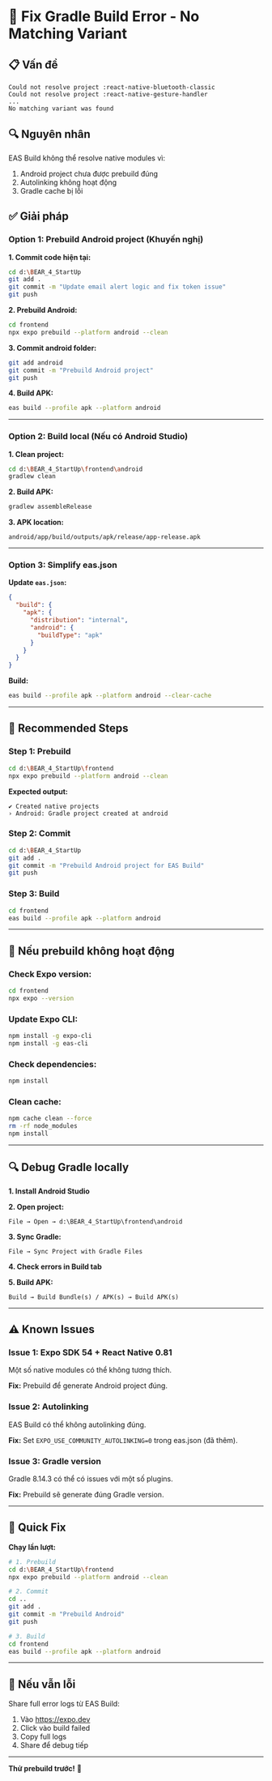 # 🔧 Fix Gradle Build Error - No Matching Variant

## 📋 Vấn đề

```
Could not resolve project :react-native-bluetooth-classic
Could not resolve project :react-native-gesture-handler
...
No matching variant was found
```

## 🔍 Nguyên nhân

EAS Build không thể resolve native modules vì:
1. Android project chưa được prebuild đúng
2. Autolinking không hoạt động
3. Gradle cache bị lỗi

## ✅ Giải pháp

### **Option 1: Prebuild Android project (Khuyến nghị)**

**1. Commit code hiện tại:**
```bash
cd d:\BEAR_4_StartUp
git add .
git commit -m "Update email alert logic and fix token issue"
git push
```

**2. Prebuild Android:**
```bash
cd frontend
npx expo prebuild --platform android --clean
```

**3. Commit android folder:**
```bash
git add android
git commit -m "Prebuild Android project"
git push
```

**4. Build APK:**
```bash
eas build --profile apk --platform android
```

---

### **Option 2: Build local (Nếu có Android Studio)**

**1. Clean project:**
```bash
cd d:\BEAR_4_StartUp\frontend\android
gradlew clean
```

**2. Build APK:**
```bash
gradlew assembleRelease
```

**3. APK location:**
```
android/app/build/outputs/apk/release/app-release.apk
```

---

### **Option 3: Simplify eas.json**

**Update `eas.json`:**
```json
{
  "build": {
    "apk": {
      "distribution": "internal",
      "android": {
        "buildType": "apk"
      }
    }
  }
}
```

**Build:**
```bash
eas build --profile apk --platform android --clear-cache
```

---

## 🚀 Recommended Steps

### **Step 1: Prebuild**

```bash
cd d:\BEAR_4_StartUp\frontend
npx expo prebuild --platform android --clean
```

**Expected output:**
```
✔ Created native projects
› Android: Gradle project created at android
```

### **Step 2: Commit**

```bash
cd d:\BEAR_4_StartUp
git add .
git commit -m "Prebuild Android project for EAS Build"
git push
```

### **Step 3: Build**

```bash
cd frontend
eas build --profile apk --platform android
```

---

## 📝 Nếu prebuild không hoạt động

### **Check Expo version:**
```bash
cd frontend
npx expo --version
```

### **Update Expo CLI:**
```bash
npm install -g expo-cli
npm install -g eas-cli
```

### **Check dependencies:**
```bash
npm install
```

### **Clean cache:**
```bash
npm cache clean --force
rm -rf node_modules
npm install
```

---

## 🔍 Debug Gradle locally

**1. Install Android Studio**

**2. Open project:**
```
File → Open → d:\BEAR_4_StartUp\frontend\android
```

**3. Sync Gradle:**
```
File → Sync Project with Gradle Files
```

**4. Check errors in Build tab**

**5. Build APK:**
```
Build → Build Bundle(s) / APK(s) → Build APK(s)
```

---

## ⚠️ Known Issues

### **Issue 1: Expo SDK 54 + React Native 0.81**

Một số native modules có thể không tương thích.

**Fix:** Prebuild để generate Android project đúng.

### **Issue 2: Autolinking**

EAS Build có thể không autolinking đúng.

**Fix:** Set `EXPO_USE_COMMUNITY_AUTOLINKING=0` trong eas.json (đã thêm).

### **Issue 3: Gradle version**

Gradle 8.14.3 có thể có issues với một số plugins.

**Fix:** Prebuild sẽ generate đúng Gradle version.

---

## 🎯 Quick Fix

**Chạy lần lượt:**

```bash
# 1. Prebuild
cd d:\BEAR_4_StartUp\frontend
npx expo prebuild --platform android --clean

# 2. Commit
cd ..
git add .
git commit -m "Prebuild Android"
git push

# 3. Build
cd frontend
eas build --profile apk --platform android
```

---

## 📧 Nếu vẫn lỗi

Share full error logs từ EAS Build:
1. Vào https://expo.dev
2. Click vào build failed
3. Copy full logs
4. Share để debug tiếp

---

**Thử prebuild trước!** 🚀
